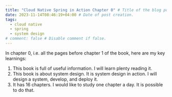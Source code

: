 ```yaml
---
title: "Cloud Native Spring in Action Chapter 0" # Title of the blog post.
date: 2023-11-14T08:46:19+04:00 # Date of post creation.
tags:
  - cloud native
  - spring
  - system design
# comment: false # Disable comment if false.
---
```


In chapter 0, i.e. all the pages before chapter 1 of the book, here are my key learnings:
1. This book is full of useful information. I will learn plenty reading it.
2. This book is about system design. It is system design in action. I will design a system, develop, and deploy it.
3. It has 16 chapters. I would like to study one chapter a day. It is possible to do that.

